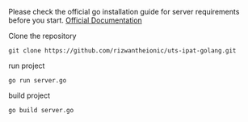 
Please check the official go installation guide for server requirements before you start. [Official Documentation](https://go.dev/doc/install)

Clone the repository

    git clone https://github.com/rizwantheionic/uts-ipat-golang.git
    
run project

    go run server.go
 
build project

    go build server.go
 
